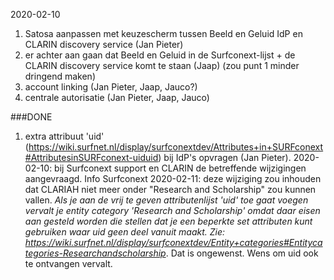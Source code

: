 2020-02-10

1. Satosa aanpassen met keuzescherm tussen Beeld en Geluid IdP en CLARIN discovery service (Jan Pieter)
2. er achter aan gaan dat Beeld en Geluid in de Surfconext-lijst + de CLARIN discovery service komt te staan (Jaap) (zou punt 1 minder dringend maken)
3. account linking (Jan Pieter, Jaap, Jauco?)
4. centrale autorisatie (Jan Pieter, Jaap, Jauco)

###DONE

1. extra attribuut 'uid' (https://wiki.surfnet.nl/display/surfconextdev/Attributes+in+SURFconext#AttributesinSURFconext-uiduid) bij IdP's opvragen (Jan Pieter). 2020-02-10: bij Surfconext support en CLARIN de betreffende wijzigingen aangevraagd. Info Surfconext 2020-02-11: deze wijziging zou inhouden dat CLARIAH niet meer onder "Research and Scholarship" zou kunnen vallen. _Als je aan de vrij te geven attributenlijst 'uid' toe gaat voegen vervalt je entity category 'Research and Scholarship' omdat daar eisen aan gesteld worden die stellen dat je een beperkte set attributen kunt gebruiken waar uid geen deel vanuit maakt. Zie: https://wiki.surfnet.nl/display/surfconextdev/Entity+categories#Entitycategories-Researchandscholarship_. Dat is ongewenst. Wens om uid ook te ontvangen vervalt.

                                                                                                  